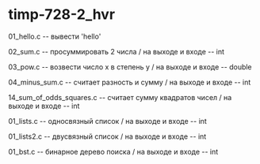 # timp-728-2_hvr

01_hello.c -- вывести 'hello'

02_sum.c -- просуммировать 2 числа / на выходе и входе -- int

03_pow.c -- возвести число x в степень y / на выходе и входе -- double

04_minus_sum.c -- считает разность и сумму / на выходе и входе -- int

14_sum_of_odds_squares.c -- считает сумму квадратов чисел / на выходе и входе -- int

01_lists.c -- односвязный список / на выходе и входе -- int

01_lists2.c -- двусвязный список / на выходе и входе -- int

01_bst.c -- бинарное дерево поиска / на выходе и входе -- int

